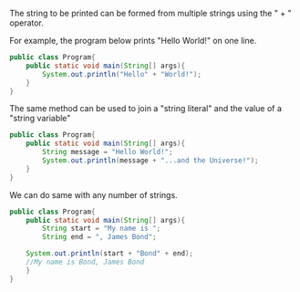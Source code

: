 The string to be printed can be formed from multiple strings using the " + " operator.

For example, the program below prints "Hello World!" on one line.
```Java
public class Program{
	public static void main(String[] args){
		System.out.println("Hello" + "World!");
	}
}
```

The same method can be used to join a "string literal" and the value of a "string variable"
```Java
public class Program{
	public static void main(String[] args){
		String message = "Hello World!";
		System.out.println(message + "...and the Universe!");
	}
}
```

We can do same with any number of strings.
```Java
public class Program{
	public static void main(String[] args){
		String start = "My name is ";
		String end = ", James Bond";

	System.out.println(start + "Bond" + end);
	//My name is Bond, James Bond
	}
}
```